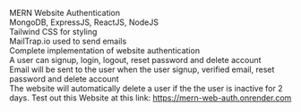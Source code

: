 MERN Website Authentication  
MongoDB, ExpressJS, ReactJS, NodeJS  
Tailwind CSS for styling  
MailTrap.io used to send emails  
Complete implementation of website authentication  
A user can signup, login, logout, reset password and delete account  
Email will be sent to the user when the user signup, verified email, reset password and delete account  
The website will automatically delete a user if the the user is inactive for 2 days.
Test out this Website at this link: https://mern-web-auth.onrender.com  
